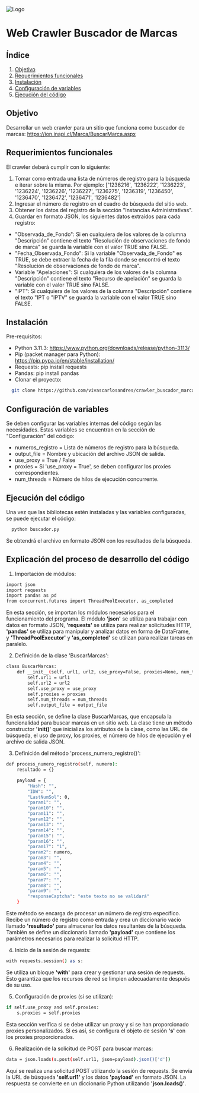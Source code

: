 ![Logo](https://imgur.com/YL4RHxX.png)

# Web Crawler Buscador de Marcas

## Índice

1) <a href="https://github.com/vivascarlosandres/crawler_buscador_marcas/tree/main#objetivo">Objetivo</a>
2) <a href="https://github.com/vivascarlosandres/crawler_buscador_marcas/tree/main#requerimientos-funcionales">Requerimientos funcionales</a>
3) <a href="https://github.com/vivascarlosandres/crawler_buscador_marcas/tree/main#instalación">Instalación</a>
4) <a href="https://github.com/vivascarlosandres/crawler_buscador_marcas/tree/main#configuración-de-variables">Configuración de variables</a>
5) <a href="https://github.com/vivascarlosandres/crawler_buscador_marcas/tree/main#ejecución-del-código">Ejecución del código</a>

## Objetivo

Desarrollar un web crawler para un sitio que funciona como buscador de marcas: https://ion.inapi.cl/Marca/BuscarMarca.aspx

## Requerimientos funcionales

El crawler deberá cumplir con lo siguiente:

1. Tomar como entrada una lista de números de registro para la búsqueda e iterar sobre la misma. Por ejemplo: ['1236216', '1236222', '1236223', '1236224',
'1236226', '1236227', '1236275', '1236319', '1236450', '1236470', '1236472',
'1236471', '1236482']
2. Ingresar el número de registro en el cuadro de búsqueda del sitio web.
3. Obtener los datos del registro de la sección "Instancias Administrativas".
4. Guardar en formato JSON, los siguientes datos extraídos para cada registro:

- "Observada_de_Fondo": Si en cualquiera de los valores de la columna "Descripción" contiene el texto "Resolución de observaciones de fondo de marca" se guarda la variable con el valor TRUE sino FALSE.
- "Fecha_Observada_Fondo": Si la variable "Observada_de_Fondo" es TRUE, se debe extraer la fecha de la fila donde se encontró el texto "Resolución de observaciones de fondo de marca".
- Variable "Apelaciones": Si cualquiera de los valores de la columna "Descripción" contiene el texto "Recurso de apelación" se guarda la variable con el valor TRUE sino FALSE.
- "IPT": Si cualquiera de los valores de la columna "Descripción" contiene el texto "IPT o "IPTV" se guarda la variable con el valor TRUE sino FALSE.

## Instalación

Pre-requisitos:
- Python 3.11.3: https://www.python.org/downloads/release/python-3113/
- Pip (packet manager para Python): https://pip.pypa.io/en/stable/installation/
- Requests: pip install requests
- Pandas: pip install pandas
- Clonar el proyecto:
```bash
  git clone https://github.com/vivascarlosandres/crawler_buscador_marcas.git
```

## Configuración de variables
Se deben configurar las variables internas del código según las necesidades. Estas variables se encuentran en la sección de "Configuración" del código:

- numeros_registro = Lista de números de registro para la búsqueda.
- output_file = Nombre y ubicación del archivo JSON de salida.
- use_proxy = True / False
- proxies = Si 'use_proxy = True', se deben configurar los proxies correspondientes.
- num_threads = Número de hilos de ejecución concurrente.

## Ejecución del código
Una vez que las bibliotecas estén instaladas y las variables configuradas, se puede ejecutar el código:
```bash
  python buscador.py
```
Se obtendrá el archivo en formato JSON con los resultados de la búsqueda.

## Explicación del proceso de desarrollo del código

1. Importación de módulos:
```bash
import json
import requests
import pandas as pd
from concurrent.futures import ThreadPoolExecutor, as_completed
```
En esta sección, se importan los módulos necesarios para el funcionamiento del programa. El módulo **'json'** se utiliza para trabajar con datos en formato JSON, **'requests'** se utiliza para realizar solicitudes HTTP, **'pandas'** se utiliza para manipular y analizar datos en forma de DataFrame, y **'ThreadPoolExecutor'** y **'as_completed'** se utilizan para realizar tareas en paralelo.

2. Definición de la clase 'BuscarMarcas':
```bash
class BuscarMarcas:
    def __init__(self, url1, url2, use_proxy=False, proxies=None, num_threads=5, output_file="resultados.json"):
        self.url1 = url1
        self.url2 = url2
        self.use_proxy = use_proxy
        self.proxies = proxies
        self.num_threads = num_threads
        self.output_file = output_file
```
En esta sección, se define la clase BuscarMarcas, que encapsula la funcionalidad para buscar marcas en un sitio web. La clase tiene un método constructor **'__init__()**' que inicializa los atributos de la clase, como las URL de búsqueda, el uso de proxy, los proxies, el número de hilos de ejecución y el archivo de salida JSON.

3. Definición del método 'process_numero_registro()':
```bash
def process_numero_registro(self, numero):
    resultado = {}

    payload = {
        "Hash": "",
        "IDW": "",
        "LastNumSol": 0,
        "param1": "",
        "param10": "",
        "param11": "",
        "param12": "",
        "param13": "",
        "param14": "",
        "param15": "",
        "param16": "",
        "param17": "1",
        "param2": numero,
        "param3": "",
        "param4": "",
        "param5": "",
        "param6": "",
        "param7": "",
        "param8": "",
        "param9": "",
        "responseCaptcha": "este texto no se validará"
    }
```
Este método se encarga de procesar un número de registro específico. Recibe un número de registro como entrada y crea un diccionario vacío llamado **'resultado'** para almacenar los datos resultantes de la búsqueda. También se define un diccionario llamado **'payload'** que contiene los parámetros necesarios para realizar la solicitud HTTP.

4. Inicio de la sesión de requests:
```bash
with requests.session() as s:
```
Se utiliza un bloque **'with'** para crear y gestionar una sesión de requests. Esto garantiza que los recursos de red se limpien adecuadamente después de su uso.

5. Configuración de proxies (si se utilizan):
```bash
if self.use_proxy and self.proxies:
    s.proxies = self.proxies
```
Esta sección verifica si se debe utilizar un proxy y si se han proporcionado proxies personalizados. Si es así, se configura el objeto de sesión **'s'** con los proxies proporcionados.

6. Realización de la solicitud de POST para buscar marcas:
```bash
data = json.loads(s.post(self.url1, json=payload).json()['d'])
```
Aquí se realiza una solicitud POST utilizando la sesión de requests. Se envía la URL de búsqueda **'self.url1'** y los datos **'payload'** en formato JSON. La respuesta se convierte en un diccionario Python utilizando **'json.loads()'**.

